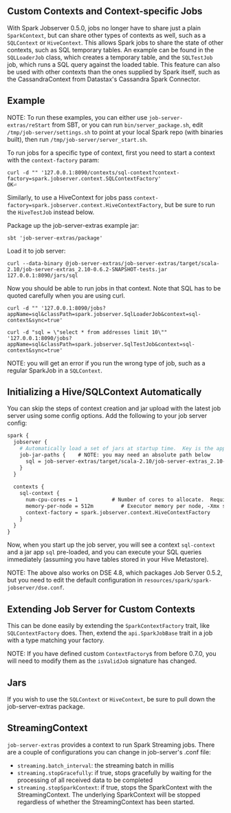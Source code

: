 ## Custom Contexts and Context-specific Jobs

With Spark Jobserver 0.5.0, jobs no longer have to share just a plain
`SparkContext`, but can share other types of contexts as well, such as a
`SQLContext` or `HiveContext`.  This allows Spark jobs to share the state of 
other contexts, such as SQL temporary tables.  An example can be found in the 
`SQLLoaderJob` class, which creates a temporary table, and the `SQLTestJob` job, 
which runs a SQL query against the loaded table.  This feature can also be 
used with other contexts than the ones supplied by Spark itself, such as the 
CassandraContext from Datastax's Cassandra Spark Connector.

## Example

NOTE: To run these examples, you can either use `job-server-extras/reStart` from SBT, or you
can run `bin/server_package.sh`, edit `/tmp/job-server/settings.sh` to point at your local Spark repo (with binaries
built), then run `/tmp/job-server/server_start.sh`.

To run jobs for a specific type of context, first you need to start a context with the `context-factory` param:

    curl -d "" '127.0.0.1:8090/contexts/sql-context?context-factory=spark.jobserver.context.SQLContextFactory'
    OK⏎

Similarly, to use a HiveContext for jobs pass `context-factory=spark.jobserver.context.HiveContextFactory`, but be sure to run the `HiveTestJob` instead below.

Package up the job-server-extras example jar:

    sbt 'job-server-extras/package'

Load it to job server:

    curl --data-binary @job-server-extras/job-server-extras/target/scala-2.10/job-server-extras_2.10-0.6.2-SNAPSHOT-tests.jar  127.0.0.1:8090/jars/sql

Now you should be able to run jobs in that context.  Note that SQL has to be quoted carefully when you are using curl.

    curl -d "" '127.0.0.1:8090/jobs?appName=sql&classPath=spark.jobserver.SqlLoaderJob&context=sql-context&sync=true'

    curl -d "sql = \"select * from addresses limit 10\"" '127.0.0.1:8090/jobs?appName=sql&classPath=spark.jobserver.SqlTestJob&context=sql-context&sync=true'
    
NOTE: you will get an error if you run the wrong type of job, such as a regular SparkJob in a `SQLContext`.

## Initializing a Hive/SQLContext Automatically

You can skip the steps of context creation and jar upload with the latest job server using some config options.  Add the following to your job server config:

```apache
spark {
  jobserver {
    # Automatically load a set of jars at startup time.  Key is the appName, value is the path/URL.
    job-jar-paths {    # NOTE: you may need an absolute path below
      sql = job-server-extras/target/scala-2.10/job-server-extras_2.10-0.6.2-SNAPSHOT-tests.jar
    }
  }
  
  contexts {
    sql-context {
      num-cpu-cores = 1           # Number of cores to allocate.  Required.
      memory-per-node = 512m         # Executor memory per node, -Xmx style eg 512m, 1G, etc.
      context-factory = spark.jobserver.context.HiveContextFactory
    }
  }  
}
```

Now, when you start up the job server, you will see a context `sql-context` and a jar app `sql` pre-loaded, and you can execute your SQL queries immediately (assuming you have tables stored in your Hive Metastore).

NOTE: The above also works on DSE 4.8, which packages Job Server 0.5.2, but you need to edit the default configuration in `resources/spark/spark-jobserver/dse.conf`.

## Extending Job Server for Custom Contexts

This can be done easily by extending the `SparkContextFactory` trait, like `SQLContextFactory` does.  Then, extend the `api.SparkJobBase` trait in a job with a type matching your factory.

NOTE: If you have defined custom `ContextFactory`s from before 0.7.0, you will need to modify them as the `isValidJob` signature has changed.

## Jars

If you wish to use the `SQLContext` or `HiveContext`, be sure to pull down the job-server-extras package.

## StreamingContext

`job-server-extras` provides a context to run Spark Streaming jobs. There are a couple of configurations you can change in job-server's .conf file:

* `streaming.batch_interval`: the streaming batch in millis
* `streaming.stopGracefully`: if true, stops gracefully by waiting for the processing of all received data to be completed 
* `streaming.stopSparkContext`: if true, stops the SparkContext with the StreamingContext. The underlying SparkContext will be stopped regardless of whether the StreamingContext has been started.

